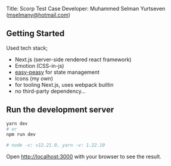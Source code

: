 Title: Scorp Test Case
Developer: Muhammed Selman Yurtseven (mselmany@hotmail.com)

## Getting Started

Used tech stack;
- Next.js (server-side rendered react framework)
- Emotion (CSS-in-js)
- [easy-peasy](https://easy-peasy.vercel.app/) for state management
- Icons (my own)
- for tooling Next.js, uses webpack builtin
- no third-party dependency...

## Run the development server

```bash
yarn dev
# or
npm run dev

# node -v: v12.21.0, yarn -v: 1.22.10
```

Open [http://localhost:3000](http://localhost:3000) with your browser to see the result.